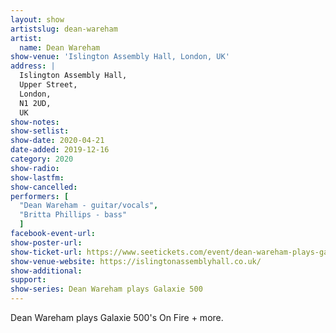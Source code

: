 ```yaml
---
layout: show
artistslug: dean-wareham
artist:
  name: Dean Wareham
show-venue: 'Islington Assembly Hall, London, UK'
address: |
  Islington Assembly Hall, 
  Upper Street, 
  London,  
  N1 2UD, 
  UK
show-notes: 
show-setlist:
show-date: 2020-04-21
date-added: 2019-12-16
category: 2020
show-radio:
show-lastfm:
show-cancelled:
performers: [
  "Dean Wareham - guitar/vocals",
  "Britta Phillips - bass"
  ]
facebook-event-url:
show-poster-url: 
show-ticket-url: https://www.seetickets.com/event/dean-wareham-plays-galaxie-500/islington-assembly-hall/1473016
show-venue-website: https://islingtonassemblyhall.co.uk/
show-additional:
support:
show-series: Dean Wareham plays Galaxie 500
---
```

Dean Wareham plays Galaxie 500's On Fire + more. 
